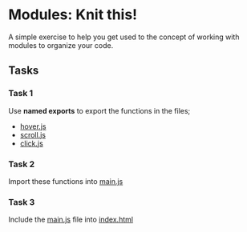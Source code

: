 # Modules: Knit this!

A simple exercise to help you get used to the concept of working with modules to organize your code.

## Tasks

### Task 1

Use **named exports** to export the functions in the files;

- [hover.js](./modules/hover.js)
- [scroll.js](./modules/scroll.js)
- [click.js](./modules/click.js)

### Task 2

Import these functions into [main.js](./modules/main.js)

### Task 3

Include the [main.js](./modules/main.js) file into [index.html](./index.html)
